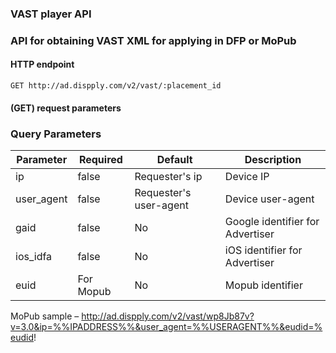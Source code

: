 ### VAST player API
### API for obtaining VAST XML for applying in DFP or MoPub

#### HTTP endpoint

`GET http://ad.dispply.com/v2/vast/:placement_id`

#### (GET) request parameters 


### Query Parameters

Parameter | Required | Default | Description
--------- | ------- | ------- | -----------
ip | false | Requester's ip | Device IP
user_agent | false | Requester's user-agent | Device user-agent
gaid | false | No | Google identifier for Advertiser
ios_idfa | false | No | iOS identifier for Advertiser
euid | For Mopub | No | Mopub identifier

MoPub sample – http://ad.dispply.com/v2/vast/wp8Jb87v?v=3.0&ip=%%IPADDRESS%%&user_agent=%%USERAGENT%%&eudid=%eudid!
